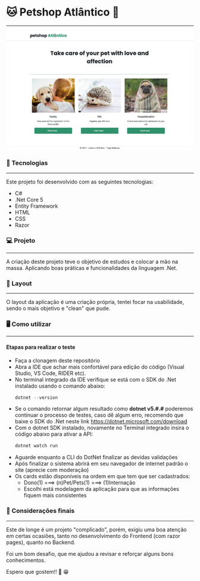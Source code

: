 # :cat: Petshop Atlântico :dog: 
***

![](img/Petshop1.png)

### :rocket: Tecnologias
***
Este projeto foi desenvolvido com as seguintes tecnologias:
- C#
- .Net Core 5
- Entity Framework
- HTML
- CSS
- Razor

### :computer: Projeto
***
A criação deste projeto teve o objetivo de estudos e colocar a mão na massa. Aplicando boas práticas e funcionalidades da linguagem .Net.

### :bookmark: Layout
***
O layout da aplicação é uma criação própria, tentei focar na usabilidade, sendo o mais objetivo e "clean" que pude.

### :desktop_computer: Como utilizar
***
#### Etapas para realizar o teste

- Faça a clonagem deste repositório
- Abra a IDE que achar mais confortável para edição do código (Visual Studio, VS Code, RIDER etc).
- No terminal integrado da IDE verifique se está com o SDK do .Net instalado usando o comando abaixo:
  ```C#
  dotnet --version
  ```
- Se o comando retornar algum resultado como **dotnet v5.#.#** poderemos continuar o processo de testes, caso dê algum erro, recomendo que baixe o SDK do .Net neste link https://dotnet.microsoft.com/download
- Com o dotnet SDK instalado, novamente no Terminal integrado insira o código abaixo para ativar a API:
  ```C#
  dotnet watch run
  ```
- Aguarde enquanto a CLI do DotNet finalizar as devidas validações
- Após finalizar o sistema abrirá em seu navegador de internet padrão o site (aprecie com moderação)
- Os cards estão disponíveis na ordem em que tem que ser cadastrados:
  - Dono(1) ===> (n)Pet/Pets(1) ===> (1)Internação
  - Escolhi está modelagem da aplicação para que as informações fiquem mais consistentes

### :beers: Considerações finais
***
Este de longe é um projeto "complicado", porém, exigiu uma boa atenção em certas ocasiões, tanto no desenvolvimento do Frontend (com razor pages), quanto no Backend.

Foi um bom desafio, que me ajudou a revisar e reforçar alguns bons conhecimentos.

Espero que gostem!! :vulcan_salute: :grin:
